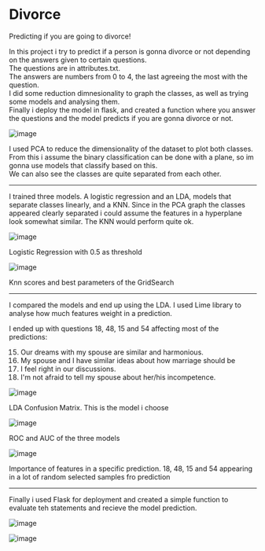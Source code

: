 # Divorce
Predicting if you are going to divorce!


In this project i try to predict if a person is gonna divorce or not depending on the answers given to certain questions.\
The questions are in attributes.txt. \
The answers are numbers from 0 to 4, the last agreeing the most with the question. \
I did some reduction dimnesionality to graph the classes, as well as trying some models and analysing them. \
Finally i deploy the model in flask, and created a function where you answer the questions and the model predicts if you are gonna divorce or not. 



![image](https://user-images.githubusercontent.com/70241561/118702956-ee692d80-b7eb-11eb-9e73-bf86fe3d286c.png)

I used PCA to reduce the dimensionality of the dataset to plot both classes.\
From this i assume the binary classification can be done with a plane, so im gonna use models that classify based on this. \
We can also see the classes are quite separated from each other.

--------------------------

I trained three models. A logistic regression and an LDA, models that separate classes linearly, and a KNN. Since in the PCA graph the classes appeared clearly separated i
could assume the features in a hyperplane look somewhat similar. The KNN would perform quite ok. 

![image](https://user-images.githubusercontent.com/70241561/118703782-dba32880-b7ec-11eb-8ac5-00f639677f59.png)

Logistic Regression with 0.5 as threshold

![image](https://user-images.githubusercontent.com/70241561/118703910-f7a6ca00-b7ec-11eb-81b7-bea777c957c4.png)

Knn scores and best parameters of the GridSearch

-------------------------

I compared the models and end up using the LDA.
I used Lime library to analyse how much features weight in a prediction.

I ended up with questions 18, 48, 15 and 54 affecting most of the predictions:

15. Our dreams with my spouse are similar and harmonious.
18. My spouse and I have similar ideas about how marriage should be
48. I feel right in our discussions.
54. I'm not afraid to tell my spouse about her/his incompetence.

![image](https://user-images.githubusercontent.com/70241561/118704712-cda1d780-b7ed-11eb-958b-00a0c3f1cd0f.png)

LDA Confusion Matrix. This is the model i choose


![image](https://user-images.githubusercontent.com/70241561/118704791-df837a80-b7ed-11eb-93b0-14cd00bbf719.png)

ROC and AUC of the three models 

![image](https://user-images.githubusercontent.com/70241561/118704861-f033f080-b7ed-11eb-9005-243dc03f7045.png)

Importance of features in a specific prediction. 18, 48, 15 and 54 appearing in a lot of random selected samples fro prediction

-----------------------------

Finally i used Flask for deployment and created a simple function to evaluate teh statements and recieve the model prediction.


![image](https://user-images.githubusercontent.com/70241561/118705103-32f5c880-b7ee-11eb-934d-34cfe1b12f5e.png)


![image](https://user-images.githubusercontent.com/70241561/118705122-3a1cd680-b7ee-11eb-818d-813208c29ef6.png)








